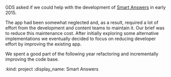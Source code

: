 GDS asked if we could help with the development of [Smart Answers][smart-answers] in early 2015.

The app had been somewhat neglected and, as a result, required a lot of effort from the development and content teams to maintain it. Our brief was to reduce this maintenance cost. After initially exploring some alternative implementations we eventually decided to focus on reducing developer effort by improving the existing app.

We spent a good part of the following year refactoring and incrementally improving the code base.

[smart-answers]: https://github.com/alphagov/smart-answers

:kind: project
:display_name: Smart Answers
